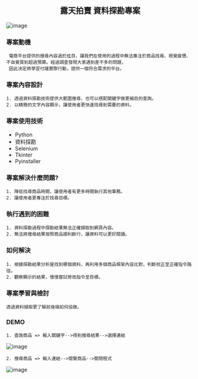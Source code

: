 <h2 align = "center">露天拍賣 資料探勘專案</h2>   

![image](https://github.com/LiyLi1122/project-2-webcrawler/blob/00e8d2be88374736d711d44b06b97b9de3ede619/ruten-logo.jpg)

### 專案動機   
     電商平台提供的搜尋內容過於炫目，讓我們在使用的過程中無法專注於商品找尋、視覺疲憊、不自覺買到超過預算。經過調查發現大家遇到差不多的問題，   
     因此決定將學習付諸實際行動，提供一個符合需求的平台。

### 專案內容設計
    1. 透過資料探勘技術提供大範圍搜尋，也可以搭配關鍵字做更細目的查詢。
    2. 以精簡的文字內容顯示，讓使用者更快速找尋到需要的資料。

    
### 專案使用技術
  * Python
  * 資料探勘
  * Selenium
  * Tkinter
  * Pyinstaller

### 專案解決什麼問題?
    1. 降低找尋商品時間，讓使用者有更多時間執行其他事務。
    2. 讓使用者更專注於找尋目標。


 
### 執行遇到的困難
    1. 資料探勘過程中探勘結果無法正確擷取到網頁內容。
    2. 無法將搜尋結果按照商品順利斷行，讓資料可以更好閱讀。

### 如何解決   
    1. 根據探勘結果分析是找到哪個資料，再利用多個商品框架內容比對，判斷校正至正確指令路徑。
    2. 觀察顯示的結果，慢慢嘗試修改指令至目標。

### 專案學習與檢討
    透過資料擷取更了解前後端如何協做。


### DEMO
    1. 查詢商品 => 輸入關鍵字-->得到搜尋結果-->選擇連結
    
![image](https://github.com/LiyLi1122/project-2-webcrawler/blob/e7d504d5e199bf41877b3bd1aad5d3cf61a3ee69/%E9%9C%B2%E5%A4%A9%E5%B9%B3%E5%8F%B0%E5%B0%88%E6%A1%88_%E8%BC%B8%E5%85%A5%E9%97%9C%E9%8D%B5%E5%AD%97%E9%A1%AF%E7%A4%BA%E7%B5%90%E6%9E%9C.gif)
    
    2. 搜尋商品 => 輸入連結-->閱覽商品-->關閉程式
    
![image](https://github.com/LiyLi1122/project-2-webcrawler/blob/dd94298729a08ea5ea017a60f952f3ea8c767d66/%E9%9C%B2%E5%A4%A9%E5%B9%B3%E5%8F%B0%E5%B0%88%E6%A1%88_%E9%A1%AF%E7%A4%BA%E5%95%86%E5%93%81%E8%B3%87%E8%A8%8A%E9%97%9C%E9%96%89%E7%A8%8B%E5%BC%8F.gif)

